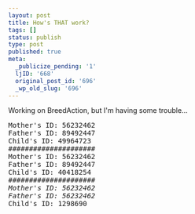 ```yaml
---
layout: post
title: How's THAT work?
tags: []
status: publish
type: post
published: true
meta:
  _publicize_pending: '1'
  ljID: '668'
  original_post_id: '696'
  _wp_old_slug: '696'
---
```

Working on BreedAction, but I'm having some trouble...

<pre>
Mother's ID: 56232462
Father's ID: 89492447
Child's ID: 49964723
#####################
Mother's ID: 56232462
Father's ID: 89492447
Child's ID: 40418254
#####################
<em>Mother's ID: 56232462
Father's ID: 56232462</em>
Child's ID: 1298690
</pre>
